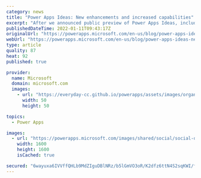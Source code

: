 ```yaml
---
category: news
title: "Power Apps Ideas: New enhancements and increased capabilities"
excerpt: "After we announced public preview of Power Apps Ideas, including writing Power Fx formulas with natural language and generating formulas from examples, we continued tuning the design and improving our AI model to make Ideas work better for you. Today, we’re happy to share some of the latest updates on"
publishedDateTime: 2022-01-11T09:43:17Z
originalUrl: "https://powerapps.microsoft.com/en-us/blog/power-apps-ideas-new-enhancements-and-increased-capabilities/"
webUrl: "https://powerapps.microsoft.com/en-us/blog/power-apps-ideas-new-enhancements-and-increased-capabilities/"
type: article
quality: 87
heat: 92
published: true

provider:
  name: Microsoft
  domain: microsoft.com
  images:
    - url: "https://everyday-cc.github.io/powerapps/assets/images/organizations/microsoft.com-50x50.jpg"
      width: 50
      height: 50

topics:
  - Power Apps

images:
  - url: "https://powerapps.microsoft.com/images/shared/social/social-default-image.png"
    width: 1600
    height: 1600
    isCached: true

secured: "6wayuxa6IVVffQHLb9MdZIguDBlNRz/b5lGmVO3oR/K2dfz6ttN4S2sqKWI/fy0yv10Mnu1ed3ZVeqs3r98w45jEVkZecoboVXid0cTC3ZW8MhcDUte8ACCWQvdfsSNHdXFmw+/D17Bm5nRMCLuUfxIH5/hczLawzMDCEaB39XG1TF25LZK6x+p/GCYmJROFwbJQ23E3NRDPUD4zynUm/twn1+/lFi8lvfXhsmsDxXhT0VenLPmo6DoutayLnAkoKMHbE2wIzHqkKodur6FcvkBGzGU/RalfqYSVhDooqTgdB9tYxvMaDYjBXwMDSz1lZxZ7sEzaBoHeEqI7bVezyhSQhddmQZqyKLfscrQ+6zQ=;hI+I3cAWPTDiIdeLSuOZyA=="
---
```


